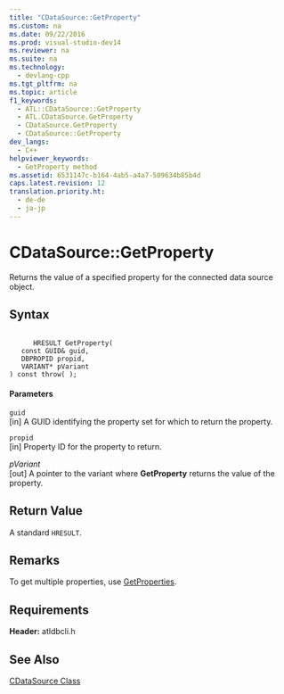```yaml
---
title: "CDataSource::GetProperty"
ms.custom: na
ms.date: 09/22/2016
ms.prod: visual-studio-dev14
ms.reviewer: na
ms.suite: na
ms.technology: 
  - devlang-cpp
ms.tgt_pltfrm: na
ms.topic: article
f1_keywords: 
  - ATL::CDataSource::GetProperty
  - ATL.CDataSource.GetProperty
  - CDataSource.GetProperty
  - CDataSource::GetProperty
dev_langs: 
  - C++
helpviewer_keywords: 
  - GetProperty method
ms.assetid: 6531147c-b164-4ab5-a4a7-509634b85b4d
caps.latest.revision: 12
translation.priority.ht: 
  - de-de
  - ja-jp
---
```

# CDataSource::GetProperty
Returns the value of a specified property for the connected data source object.  
  
## Syntax  
  
```  
  
      HRESULT GetProperty(   
   const GUID& guid,   
   DBPROPID propid,   
   VARIANT* pVariant    
) const throw( );  
```  
  
#### Parameters  
 `guid`  
 [in] A GUID identifying the property set for which to return the property.  
  
 `propid`  
 [in] Property ID for the property to return.  
  
 *pVariant*  
 [out] A pointer to the variant where **GetProperty** returns the value of the property.  
  
## Return Value  
 A standard `HRESULT`.  
  
## Remarks  
 To get multiple properties, use [GetProperties](../vs140/cdatasource--getproperties.md).  
  
## Requirements  
 **Header:** atldbcli.h  
  
## See Also  
 [CDataSource Class](../vs140/cdatasource-class.md)